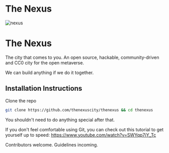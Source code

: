 # The Nexus

![nexus](https://user-images.githubusercontent.com/18633264/172240812-ea88f2bd-c183-493d-9dd9-010963afc318.jpg)

# The Nexus
The city that comes to you. An open source, hackable, community-driven and CC0 city for the open metaverse.

We can build anything if we do it together.

## Installation Instructions
Clone the repo
```sh
git clone https://github.com/thenexuscity/thenexus && cd thenexus
```

You shouldn't need to do anything special after that.

If you don't feel comfortable using Git, you can check out this tutorial to get yourself up to speed:
https://www.youtube.com/watch?v=SWYqp7iY_Tc

Contributors welcome. Guidelines incoming.
